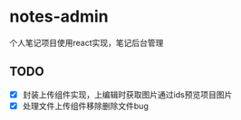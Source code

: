 # notes-admin

个人笔记项目使用react实现，笔记后台管理

## TODO
- [x] 封装上传组件实现，上编辑时获取图片通过ids预览项目图片
- [x] 处理文件上传组件移除删除文件bug
